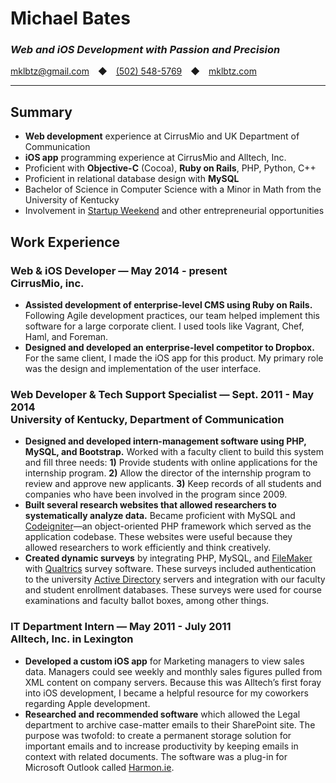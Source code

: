 # Michael Bates
### *Web and iOS Development with Passion and Precision*

[mklbtz@gmail.com](mailto:mklbtz@gmail.com)&emsp;◆&emsp;[(502) 548-5769](tel:5025485769)&emsp;◆&emsp;[mklbtz.com](http://mklbtz.com)
<hr>

## Summary
- **Web development** experience at CirrusMio and UK Department of Communication
- **iOS app** programming experience at CirrusMio and Alltech, Inc.
- Proficient with **Objective-C** (Cocoa), **Ruby on Rails**, PHP, Python, C++
- Proficient in relational database design with **MySQL**
- Bachelor of Science in Computer Science with a Minor in Math from the University of Kentucky
- Involvement in [Startup Weekend](http://startupweekend.org) and other entrepreneurial opportunities



## Work Experience
### Web & iOS Developer — May 2014 - present <br> CirrusMio, inc.

- **Assisted development of enterprise-level CMS using Ruby on Rails.** Following Agile development practices, our team helped implement this software for a large corporate client. I used tools like Vagrant, Chef, Haml, and Foreman.
- **Designed and developed an enterprise-level competitor to Dropbox.** For the same client, I made the iOS app for this product. My primary role was the design and implementation of the user interface. 

### Web Developer & Tech Support Specialist — Sept. 2011 - May 2014 <br>University of Kentucky, Department of Communication

- **Designed and developed intern-management software using PHP, MySQL, and Bootstrap.** Worked with a faculty client to build this system and fill three needs: **1)** Provide students with online applications for the internship program. **2)** Allow the director of the internship program to review and approve new applicants. **3)** Keep records of all students and companies who have been involved in the program since 2009.
- **Built several research websites that allowed researchers to systematically analyze data.** Became proficient with MySQL and [Codeigniter](http://ellislab.com/codeigniter)—an object-oriented PHP framework which served as the application codebase. These websites were useful because they allowed researchers to work efficiently and think creatively.
- **Created dynamic surveys** by integrating PHP, MySQL, and [FileMaker](http://www.filemaker.com) with [Qualtrics](http://www.qualtrics.com) survey software. These surveys included authentication to the university [Active Directory](http://en.wikipedia.org/wiki/Active_Directory) servers and integration with our faculty and student enrollment databases. These surveys were used for course examinations and faculty ballot boxes, among other things.


### IT Department Intern — May 2011 - July 2011 <br>Alltech, Inc. in Lexington

- **Developed a custom iOS app** for Marketing managers to view sales data. Managers could see weekly and monthly sales figures pulled from XML content on company servers. Because this was Alltech’s first foray into iOS development, I became a helpful resource for my coworkers regarding Apple development.
- **Researched and recommended software** which allowed the Legal department to archive case-matter emails to their SharePoint site. The purpose was twofold: to create a permanent storage solution for important emails and to increase productivity by keeping emails in context with related documents. The software was a plug-in for Microsoft Outlook called [Harmon.ie](http://harmon.ie).
